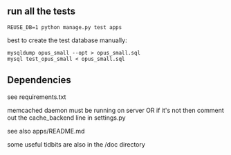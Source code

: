 ## run all the tests

    REUSE_DB=1 python manage.py test apps

best to create the test database manually:

    mysqldump opus_small --opt > opus_small.sql
    mysql test_opus_small < opus_small.sql


## Dependencies

see requirements.txt

memcached daemon must be running on server OR if it's not then comment out the cache_backend line in settings.py

see also apps/README.md 

some useful tidbits are also in the /doc directory





